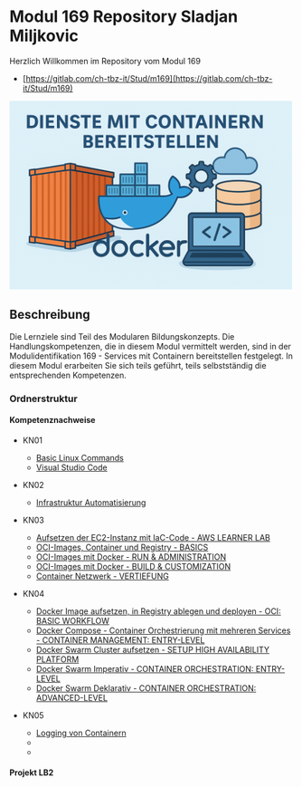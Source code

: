 # Modul 169 Repository Sladjan Miljkovic

Herzlich Willkommen im Repository vom Modul 169
- [https://gitlab.com/ch-tbz-it/Stud/m169](https://gitlab.com/ch-tbz-it/Stud/m169)

<img src="https://github.com/Sladji10/m169-miljkovic/blob/main/Screenshots/m169.png?raw=true" width="500" />

## Beschreibung
Die Lernziele sind Teil des Modularen Bildungskonzepts. Die Handlungskompetenzen, die in diesem Modul vermittelt werden, sind in der Modulidentifikation 169 - Services mit Containern bereitstellen festgelegt.
In diesem Modul erarbeiten Sie sich teils geführt, teils selbstständig die entsprechenden Kompetenzen.

### Ordnerstruktur

#### Kompetenznachweise

- KN01
  - [Basic Linux Commands](KN01/Challenge_4.md)
  - [Visual Studio Code](KN01/Challenge_5.md)

- KN02
  - [Infrastruktur Automatisierung](KN02/Infrastruktur_Automatisierung.md)

- KN03
  - [Aufsetzen der EC2-Instanz mit IaC-Code - AWS LEARNER LAB](KN03/Aufgabe_A.md)
  - [OCI-Images, Container und Registry - BASICS](KN03/Aufgabe_B.md)
  - [OCI-Images mit Docker - RUN & ADMINISTRATION](KN03/Aufgabe_C.md)
  - [OCI-Images mit Docker - BUILD & CUSTOMIZATION](KN03/Aufgabe_D.md)
  - [Container Netzwerk - VERTIEFUNG](KN03/Aufgabe_E.md)

- KN04
  - [Docker Image aufsetzen, in Registry ablegen und deployen - OCI: BASIC WORKFLOW](KN04/Aufgabe_Aa.md)
  - [Docker Compose - Container Orchestrierung mit mehreren Services - CONTAINER MANAGEMENT: ENTRY-LEVEL](KN04/Aufgabe_Bb.md)
  - [Docker Swarm Cluster aufsetzen - SETUP HIGH AVAILABILITY PLATFORM](KN04/Aufgabe_Cc.md)
  - [Docker Swarm Imperativ - CONTAINER ORCHESTRATION: ENTRY-LEVEL](KN04/Aufgabe_Dd.md)
  - [Docker Swarm Deklarativ - CONTAINER ORCHESTRATION: ADVANCED-LEVEL](KN04/Aufgabe_Ee.md)

- KN05
  - [Logging von Containern](KN05/Logging_von_Containern.md)
  - [](KN05/.md)
  - [](KN05/.md)

#### Projekt LB2
